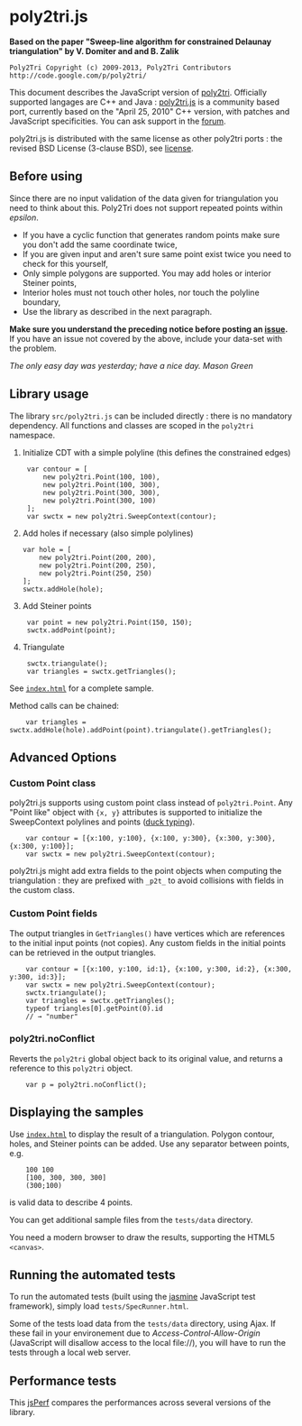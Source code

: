 
poly2tri.js
===========

**Based on the paper "Sweep-line algorithm for constrained Delaunay triangulation" by V. Domiter and and B. Zalik**

    Poly2Tri Copyright (c) 2009-2013, Poly2Tri Contributors
    http://code.google.com/p/poly2tri/

[poly2tri]: http://code.google.com/p/poly2tri/
[poly2tri.js]:https://code.google.com/p/poly2tri/source/checkout?repo=javascript
[forum]: https://groups.google.com/forum/?fromgroups#!forum/poly2tri
[issue]: https://code.google.com/p/poly2tri/issues/list
[license]: LICENSE.txt


This document describes the JavaScript version of [poly2tri]. 
Officially supported langages are C++ and Java : 
[poly2tri.js] is a community based port, currently based on 
the "April 25, 2010" C++ version, with patches and JavaScript specificities.
You can ask support in the [forum].


poly2tri.js is distributed with the same license as other poly2tri ports : 
the revised BSD License (3-clause BSD), see [license].


Before using
------------

Since there are no input validation of the data given for triangulation you need to think about this. Poly2Tri does not support repeated points within _epsilon_.

* If you have a cyclic function that generates random points make sure you
  don't  add the same coordinate twice,
* If you are given input and aren't sure same point exist twice you need to 
  check for this yourself,
* Only simple polygons are supported. You may add holes or interior Steiner
  points,
* Interior holes must not touch other holes, nor touch the polyline boundary,
* Use the library as described in the next paragraph.
 
**Make sure you understand the preceding notice before posting an [issue].**
If you have  an issue not covered by the above, include your data-set with the problem.
 
_The only easy day was yesterday; have a nice day. Mason Green_


Library usage
-------------

The library `src/poly2tri.js` can be included directly : 
there is no mandatory dependency.
All functions and classes are scoped in the `poly2tri` namespace.

1. Initialize CDT with a simple polyline 
   (this defines the constrained edges)

        var contour = [
            new poly2tri.Point(100, 100), 
            new poly2tri.Point(100, 300), 
            new poly2tri.Point(300, 300), 
            new poly2tri.Point(300, 100)
        ];
        var swctx = new poly2tri.SweepContext(contour);
               
2.  Add holes if necessary (also simple polylines)

        var hole = [
            new poly2tri.Point(200, 200), 
            new poly2tri.Point(200, 250), 
            new poly2tri.Point(250, 250)
        ];  
        swctx.addHole(hole);

3. Add Steiner points

        var point = new poly2tri.Point(150, 150);
        swctx.addPoint(point);

4. Triangulate

        swctx.triangulate();
        var triangles = swctx.getTriangles();

See [`index.html`](index.html) for a complete sample.

Method calls can be chained:
    
        var triangles = swctx.addHole(hole).addPoint(point).triangulate().getTriangles();
    

Advanced Options
----------------

### Custom Point class

poly2tri.js supports using custom point class instead of `poly2tri.Point`.
Any "Point like" object with `{x, y}` attributes is supported 
to initialize the SweepContext polylines and points
([duck typing](http://en.wikipedia.org/wiki/Duck_typing)).

        var contour = [{x:100, y:100}, {x:100, y:300}, {x:300, y:300}, {x:300, y:100}];
        var swctx = new poly2tri.SweepContext(contour);

poly2tri.js might add extra fields to the point objects when computing the
triangulation : they are prefixed with `_p2t_` to avoid collisions 
with fields in the custom class.


### Custom Point fields

The output triangles in `GetTriangles()` have vertices which are references
to the initial input points (not copies). Any custom fields in the
initial points can be retrieved in the output triangles.

        var contour = [{x:100, y:100, id:1}, {x:100, y:300, id:2}, {x:300, y:300, id:3}];
        var swctx = new poly2tri.SweepContext(contour);
        swctx.triangulate();
        var triangles = swctx.getTriangles();
        typeof triangles[0].getPoint(0).id
        // → "number"


### poly2tri.noConflict

Reverts the `poly2tri` global object back to its original value, 
and returns a reference to this `poly2tri` object.

        var p = poly2tri.noConflict();


Displaying the samples
----------------------

Use [`index.html`](index.html) to display the result of a triangulation.
Polygon contour, holes, and Steiner points can be added.
Use any separator between points, e.g.

        100 100
        [100, 300, 300, 300]
        (300;100)
is valid data to describe 4 points.

You can get additional sample files from the `tests/data` directory.

You need a modern browser to draw the results, supporting the HTML5 `<canvas>`.



Running the automated tests
---------------------------

To run the automated tests (built using the [jasmine](http://pivotal.github.com/jasmine/) JavaScript test framework), 
simply load `tests/SpecRunner.html`.

Some of the tests load data from the `tests/data` directory, using Ajax.
If these fail in your environement due to *Access-Control-Allow-Origin*
(JavaScript will disallow access to the local file://), you will 
have to run the tests through a local web server.


Performance tests
-----------------

This [jsPerf](http://jsperf.com/poly2tri/2) compares the performances 
across several versions of the library.

